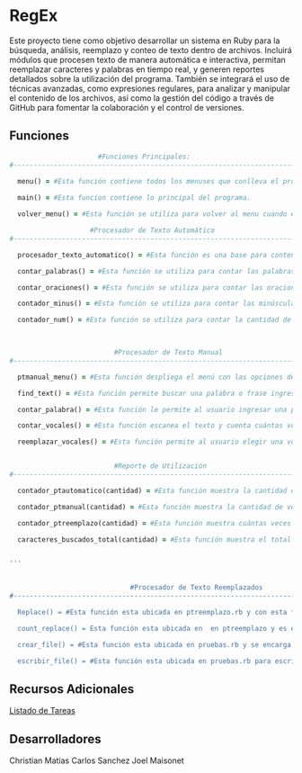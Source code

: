 # RegEx
Este proyecto tiene como objetivo desarrollar un sistema en Ruby para la búsqueda, análisis, reemplazo y conteo de texto dentro de archivos. Incluirá módulos que procesen texto de manera automática e interactiva, permitan reemplazar caracteres y palabras en tiempo real, y generen reportes detallados sobre la utilización del programa. También se integrará el uso de técnicas avanzadas, como expresiones regulares, para analizar y manipular el contenido de los archivos, así como la gestión del código a través de GitHub para fomentar la colaboración y el control de versiones.

## Funciones

```ruby
                      #Funciones Principales:
#-------------------------------------------------------------------------------------------------------

  menu() = #Esta función contiene todos los menuses que conlleva el programa. 
  
  main() = #Esta funcion contiene lo principal del programa. 

  volver_menu() = #Esta función se utiliza para volver al menu cuando el usuario lo indique. Se contesta por un: (Si/No)

                    #Procesador de Texto Automático
#--------------------------------------------------------------------------------------------------------

  procesador_texto_automatico() = #Esta función es una base para contener las demás funciones que se utilizarán para la área de procesamiento de texto automático.

  contar_palabras() = #Esta función se utiliza para contar las palabras dentro del archivo cargado por el usuario.

  contar_oraciones() = #Esta función se utiliza para contar las oraciones dentro del archivo cargado por el usuario.

  contador_minus() = #Esta función se utiliza para contar las minúsculas dentro del archivo cargado por el usuario.

  contador_num() = #Esta función se utiliza para contar la cantidad de dígitos dentro del archivo cargado por el usuario.

  

                          #Procesador de Texto Manual
#--------------------------------------------------------------------------------------------------------

  ptmanual_menu() = #Esta función despliega el menú con las opciones del módulo Manual: búsqueda, reemplazo o regresar al menú principal.

  find_text() = #Esta función permite buscar una palabra o frase ingresada por el usuario dentro del archivo. Muestra las líneas donde aparece.

  contar_palabra() = #Esta función le permite al usuario ingresar una palabra, y le dice cuántas veces aparece en el archivo.

  contar_vocales() = #Esta función escanea el texto y cuenta cuántas vocales (mayúsculas y minúsculas) aparecen en total.

  reemplazar_vocales() = #Esta función permite al usuario elegir una vocal para reemplazarla por otra, aplicando los cambios en todo el texto y mostrando el nuevo contenido.


                          #Reporte de Utilización
#--------------------------------------------------------------------------------------------------------

  contador_ptautomatico(cantidad) = #Esta función muestra la cantidad de veces que se utilizó el Procesador de Texto Automático.

  contador_ptmanual(cantidad) = #Esta función muestra la cantidad de veces que se utilizó el Procesador de Texto Manual.

  contador_ptreemplazo(cantidad) = #Esta función muestra cuántas veces se utilizó el Procesador de Reemplazos.

  caracteres_buscados_total(cantidad) = #Esta función muestra el total acumulado de caracteres buscados o reemplazados durante el uso del programa.


'''


                              #Procesador de Texto Reemplazados
#--------------------------------------------------------------------------------------------------------

  Replace() = #Esta función esta ubicada en ptreemplazo.rb y con esta función el usuario podrá ingresare el texto que desea ubicar con lo que desea reemplazar

  count_replace() = Esta función esta ubicada en  en ptreemplazo y es el encargado de decirte cuantas veces reemplazaste

  crear_file() = #Esta función esta ubicada en pruebas.rb y se encarga de crear el file con para cargarlo

  escribir_file() = #Esta función esta ubicada en pruebas.rb para escribir en el file y manipular la data
```











## Recursos Adicionales
  [Listado de Tareas](https://docs.google.com/spreadsheets/d/1xri8bSAop2sJfve_Qy83uF5apG84QR67EpnXqbuycdw/edit?usp=sharing)

## Desarrolladores

Christian Matias
Carlos Sanchez
Joel Maisonet
